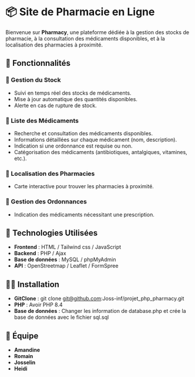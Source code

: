 # 📦 Site de Pharmacie en Ligne

Bienvenue sur **Pharmacy**, une plateforme dédiée à la gestion des stocks de pharmacie, à la consultation des médicaments disponibles, et à la localisation des pharmacies à proximité.

## 🚀 Fonctionnalités

### 🏪 Gestion du Stock
- Suivi en temps réel des stocks de médicaments.
- Mise à jour automatique des quantités disponibles.
- Alerte en cas de rupture de stock.

### 💊 Liste des Médicaments
- Recherche et consultation des médicaments disponibles.
- Informations détaillées sur chaque médicament (nom, description).
- Indication si une ordonnance est requise ou non.
- Catégorisation des médicaments (antibiotiques, antalgiques, vitamines, etc.).

### 📍 Localisation des Pharmacies
- Carte interactive pour trouver les pharmacies à proximité.

### 📜 Gestion des Ordonnances
- Indication des médicaments nécessitant une prescription.

## 🔧 Technologies Utilisées
- **Frontend** : HTML / Tailwind css / JavaScript
- **Backend** : PHP / Ajax
- **Base de données** : MySQL / phpMyAdmin
- **API** : OpenStreetmap / Leaflet / FormSpree

## 👨‍💻 Installation 

- **GitClone** : git clone git@github.com:Joss-inf/projet_php_pharmacy.git
- **PHP** : Avoir PHP 8.4
- **Base de données** : Changer les information de database.php et crée la base de données avec le fichier sql.sql

## 👾 Équipe
- **Amandine**
- **Romain**
- **Josselin**
- **Heidi**
